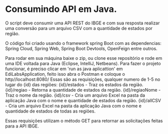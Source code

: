 # Consumindo API em Java.

O script deve consumir uma API REST do IBGE e com sua resposta realizar uma conversão para um arquivo CSV com a quantidade de estados por região.

O código foi criado usando o framework spring Boot com as dependencias:
Spring Cloud, Spring Web, Spring Boot Devtools, OpenFeign entre outros.

Para rodar em sua máquina baixe o zip, ou clone esse repositório e rode em uma IDE voltada para Java (Eclipse, IntelliJ, Netbeans). Para fazer o projeto funcionar, é preciso clicar em 'run as java aplicattion' em EdiLabsApplication, feito isso abra o Postman e coloque o http//localhost:8080/
Essas são as requisições, qualquer numero de 1-5 no lugar do {id} das regiões: 
 {id}/estados - Traz os estados da região.
 {id}/regiao - Retorna a quantidade de estados da região.
 {id}/regiaoNome - Traz o nome da região.
 {id}/csv - Cria um arquivo Excel na pasta da aplicação Java com o nome e quantidade de estados da região.
 {id}/allCSV - Cria um arquivo Excel na pasta da aplicação Java com o nome e quantidade de estados de todas as regiões.

Essas requisições utilizam o método GET para retornar as solicitações feitas para a API IBGE.
 
